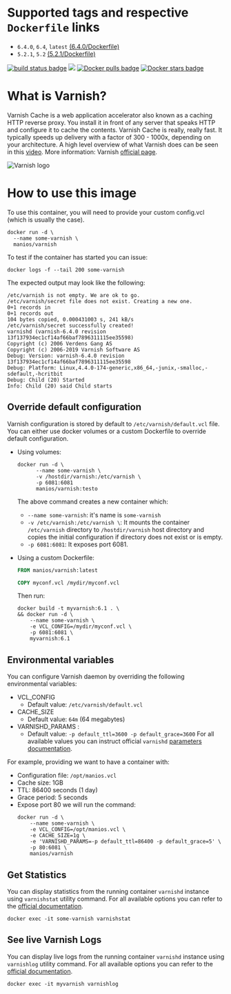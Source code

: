 # Supported tags and respective `Dockerfile` links

* `6.4.0`, `6.4`, `latest` [(6.4.0/Dockerfile)](https://github.com/manios/docker-varnish/blob/v6.4.0/Dockerfile)
* `5.2.1`, `5.2` [(5.2.1/Dockerfile)](https://github.com/manios/docker-varnish/blob/v5.2.1/5.2/Dockerfile)

 [![build status badge](https://img.shields.io/travis/manios/docker-varnish/master.svg)](https://travis-ci.org/manios/docker-varnish/branches) [![](https://images.microbadger.com/badges/image/manios/varnish.svg)](https://microbadger.com/images/manios/varnish) [![Docker pulls badge](https://img.shields.io/docker/pulls/manios/varnish.svg)](https://hub.docker.com/r/manios/varnish)  [![Docker stars badge](https://img.shields.io/docker/stars/manios/varnish.svg)](https://hub.docker.com/r/manios/varnish)

# What is Varnish?

Varnish Cache is a web application accelerator also known as a caching HTTP reverse proxy. You install it in front of any server that speaks HTTP and configure it to cache the contents. Varnish Cache is really, really fast. It typically speeds up delivery with a factor of 300 - 1000x, depending on your architecture. A high level overview of what Varnish does can be seen in this [video](https://www.youtube.com/watch?v=fGD14ChpcL4). More information: Varnish [official page](https://varnish-cache.org/intro/index.html#intro).

![Varnish logo](https://varnish-cache.org/_static/varnish-bunny.png)

# How to use this image

To use this container, you will need to provide your custom config.vcl (which is usually the case).

```
docker run -d \
  --name some-varnish \
  manios/varnish
```

To test if the container has started you can issue:
```console
docker logs -f --tail 200 some-varnish
```
The expected output may look like the following:
```
/etc/varnish is not empty. We are ok to go.
/etc/varnish/secret file does not exist. Creating a new one.
0+1 records in
0+1 records out
104 bytes copied, 0.000431003 s, 241 kB/s
/etc/varnish/secret successfully created!
varnishd (varnish-6.4.0 revision 13f137934ec1cf14af66baf7896311115ee35598)
Copyright (c) 2006 Verdens Gang AS
Copyright (c) 2006-2019 Varnish Software AS
Debug: Version: varnish-6.4.0 revision 13f137934ec1cf14af66baf7896311115ee35598
Debug: Platform: Linux,4.4.0-174-generic,x86_64,-junix,-smalloc,-sdefault,-hcritbit
Debug: Child (20) Started
Info: Child (20) said Child starts
```

## Override default configuration

Varnish configuration is stored by default to ```/etc/varnish/default.vcl``` file. 
You can either use docker volumes or a custom Dockerfile to override default configuration.

* Using volumes:
  ```console
  docker run -d \
        --name some-varnish \
        -v /hostdir/varnish:/etc/varnish \
        -p 6081:6081 
        manios/varnish:testo
  ```
  The above command creates a new container which:
  * ```--name some-varnish```: it's name is ```some-varnish```
  * ```-v /etc/varnish:/etc/varnish \```: It mounts the container ```/etc/varnish``` directory to ```/hostdir/varnish``` host directory and copies the initial configuration if directory does not exist or is empty.
  * ```-p 6081:6081```: It exposes port 6081.

* Using a custom Dockerfile:
  ```Dockerfile
  FROM manios/varnish:latest

  COPY myconf.vcl /mydir/myconf.vcl
  ```
  Then run:
  ```
  docker build -t myvarnish:6.1 . \
  && docker run -d \
      --name some-varnish \
      -e VCL_CONFIG=/mydir/myconf.vcl \
      -p 6081:6081 \
      myvarnish:6.1
  ```

## Environmental variables

You can configure Varnish daemon by overriding the following environmental variables:

* VCL_CONFIG
   * Default value: `/etc/varnish/default.vcl`
* CACHE_SIZE
   * Default value: `64m`  (64 megabytes)
* VARNISHD_PARAMS : 
   * Default value: `-p default_ttl=3600 -p default_grace=3600` For all available values you can instruct official ```varnishd``` [parameters documentation](https://varnish-cache.org/docs/6.1/reference/varnishd.html#list-of-parameters).

For example, providing we want to have a container with:
* Configuration file: ```/opt/manios.vcl```
* Cache size: 1GB
* TTL:  86400 seconds (1 day)
* Grace period: 5 seconds
* Expose port 80
we will run the command:
  ```
  docker run -d \
      --name some-varnish \
      -e VCL_CONFIG=/opt/manios.vcl \
      -e CACHE_SIZE=1g \
      -e 'VARNISHD_PARAMS=-p default_ttl=86400 -p default_grace=5' \
      -p 80:6081 \
      manios/varnish
  ```
## Get Statistics

You can display statistics from the running container ```varnishd``` instance using ```varnishstat``` utility command. For all available options you can refer to the [official documentation](https://varnish-cache.org/docs/6.1/reference/varnishstat.html).
```
docker exec -it some-varnish varnishstat
```

## See live Varnish Logs

You can display live logs from the running container ```varnishd``` instance using ```varnishlog``` utility command. For all available options you can refer to the [official documentation](https://varnish-cache.org/docs/6.1/reference/varnishlog.html).

```
docker exec -it myvarnish varnishlog
```
